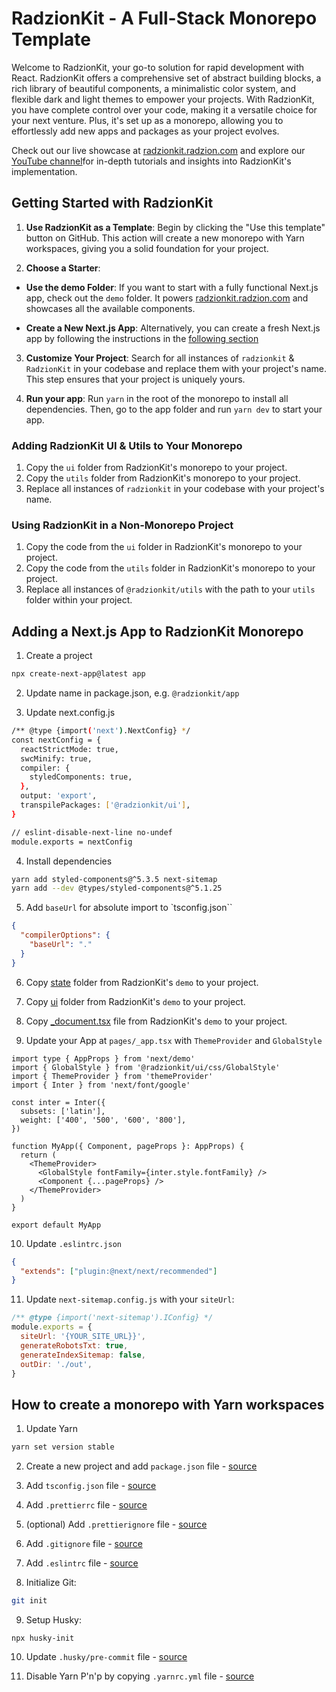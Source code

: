 # RadzionKit - A Full-Stack Monorepo Template

Welcome to RadzionKit, your go-to solution for rapid development with React. RadzionKit offers a comprehensive set of abstract building blocks, a rich library of beautiful components, a minimalistic color system, and flexible dark and light themes to empower your projects. With RadzionKit, you have complete control over your code, making it a versatile choice for your next venture. Plus, it's set up as a monorepo, allowing you to effortlessly add new apps and packages as your project evolves.

Check out our live showcase at [radzionkit.radzion.com](https://radzionkit.radzion.com) and explore our [YouTube channel](https://www.youtube.com/@radzion)for in-depth tutorials and insights into RadzionKit's implementation.

## Getting Started with RadzionKit

1. **Use RadzionKit as a Template**: Begin by clicking the "Use this template" button on GitHub. This action will create a new monorepo with Yarn workspaces, giving you a solid foundation for your project.

2. **Choose a Starter**:

- **Use the demo Folder**: If you want to start with a fully functional Next.js app, check out the `demo` folder. It powers [radzionkit.radzion.com](https://radzionkit.radzion.com) and showcases all the available components.

- **Create a New Next.js App**: Alternatively, you can create a fresh Next.js app by following the instructions in the [following section](#adding-a-nextjs-app-to-radzionkit-monorepo)

3. **Customize Your Project**: Search for all instances of `radzionkit` & `RadzionKit` in your codebase and replace them with your project's name. This step ensures that your project is uniquely yours.

4. **Run your app**: Run `yarn` in the root of the monorepo to install all dependencies. Then, go to the app folder and run `yarn dev` to start your app.

### Adding RadzionKit UI & Utils to Your Monorepo

1. Copy the `ui` folder from RadzionKit's monorepo to your project.
2. Copy the `utils` folder from RadzionKit's monorepo to your project.
3. Replace all instances of `radzionkit` in your codebase with your project's name.

### Using RadzionKit in a Non-Monorepo Project

1. Copy the code from the `ui` folder in RadzionKit's monorepo to your project.
2. Copy the code from the `utils` folder in RadzionKit's monorepo to your project.
3. Replace all instances of `@radzionkit/utils` with the path to your `utils` folder within your project.

## Adding a Next.js App to RadzionKit Monorepo

1. Create a project

```sh
npx create-next-app@latest app
```

2. Update name in package.json, e.g. `@radzionkit/app`

3. Update next.config.js

```sh
/** @type {import('next').NextConfig} */
const nextConfig = {
  reactStrictMode: true,
  swcMinify: true,
  compiler: {
    styledComponents: true,
  },
  output: 'export',
  transpilePackages: ['@radzionkit/ui'],
}

// eslint-disable-next-line no-undef
module.exports = nextConfig
```

4. Install dependencies

```sh
yarn add styled-components@^5.3.5 next-sitemap
yarn add --dev @types/styled-components@^5.1.25
```

5. Add `baseUrl` for absolute import to `tsconfig.json``

```json
{
  "compilerOptions": {
    "baseUrl": "."
  }
}
```

6. Copy [state](https://github.com/radzionc/radzionkit/tree/main/demo/state) folder from RadzionKit's `demo` to your project.

7. Copy [ui](https://github.com/radzionc/radzionkit/tree/main/demo/ui) folder from RadzionKit's `demo` to your project.

8. Copy [\_document.tsx](https://github.com/radzionc/radzionkit/tree/main/demo/_document.tsx) file from RadzionKit's `demo` to your project.

9. Update your App at `pages/_app.tsx` with `ThemeProvider` and `GlobalStyle`

```tsx
import type { AppProps } from 'next/demo'
import { GlobalStyle } from '@radzionkit/ui/css/GlobalStyle'
import { ThemeProvider } from 'themeProvider'
import { Inter } from 'next/font/google'

const inter = Inter({
  subsets: ['latin'],
  weight: ['400', '500', '600', '800'],
})

function MyApp({ Component, pageProps }: AppProps) {
  return (
    <ThemeProvider>
      <GlobalStyle fontFamily={inter.style.fontFamily} />
      <Component {...pageProps} />
    </ThemeProvider>
  )
}

export default MyApp
```

10. Update `.eslintrc.json`

```json
{
  "extends": ["plugin:@next/next/recommended"]
}
```

11. Update `next-sitemap.config.js` with your `siteUrl`:

```js
/** @type {import('next-sitemap').IConfig} */
module.exports = {
  siteUrl: '{YOUR_SITE_URL}}',
  generateRobotsTxt: true,
  generateIndexSitemap: false,
  outDir: './out',
}
```

## How to create a monorepo with Yarn workspaces

1. Update Yarn

```sh
yarn set version stable
```

2. Create a new project and add `package.json` file - [source](./package.json)

3. Add `tsconfig.json` file - [source](./tsconfig.json)

4. Add `.prettierrc` file - [source](./.prettierrc)

5. (optional) Add `.prettierignore` file - [source](./.prettierignore)

6. Add `.gitignore` file - [source](./.gitignore)

7. Add `.eslintrc` file - [source](./.eslintrc)

8. Initialize Git:

```sh
git init
```

9. Setup Husky:

```
npx husky-init
```

10. Update `.husky/pre-commit` file - [source](./.husky/pre-commit)

11. Disable Yarn P'n'p by copying `.yarnrc.yml` file - [source](./.yarnrc.yml)
